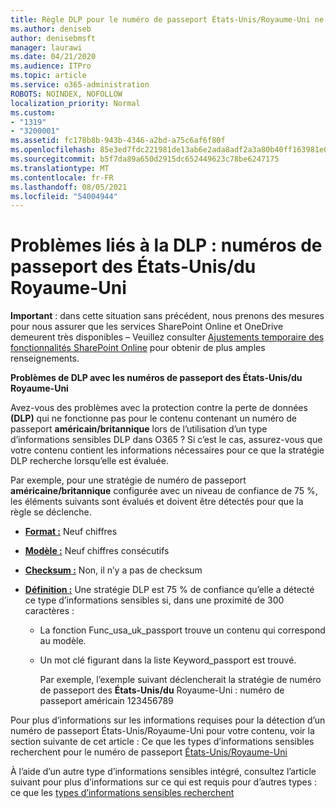 ```yaml
---
title: Règle DLP pour le numéro de passeport États-Unis/Royaume-Uni ne fonctionne pas
ms.author: deniseb
author: denisebmsft
manager: laurawi
ms.date: 04/21/2020
ms.audience: ITPro
ms.topic: article
ms.service: o365-administration
ROBOTS: NOINDEX, NOFOLLOW
localization_priority: Normal
ms.custom:
- "1319"
- "3200001"
ms.assetid: fc178b8b-943b-4346-a2bd-a75c6af6f80f
ms.openlocfilehash: 85e3ed7fdc221981de13ab6e2ada8adf2a3a80b40ff163981e047cc4a02a1514
ms.sourcegitcommit: b5f7da89a650d2915dc652449623c78be6247175
ms.translationtype: MT
ms.contentlocale: fr-FR
ms.lasthandoff: 08/05/2021
ms.locfileid: "54004944"
---
```

# <a name="problems-with-dlp---usuk-passport-numbers"></a>Problèmes liés à la DLP : numéros de passeport des États-Unis/du Royaume-Uni

**Important** : dans cette situation sans précédent, nous prenons des mesures pour nous assurer que les services SharePoint Online et OneDrive demeurent très disponibles – Veuillez consulter [Ajustements temporaire des fonctionnalités SharePoint Online](https://aka.ms/ODSPAdjustments) pour obtenir de plus amples renseignements.

**Problèmes de DLP avec les numéros de passeport des États-Unis/du Royaume-Uni**

Avez-vous des problèmes avec la protection contre la perte de données **(DLP)** qui ne fonctionne pas pour le contenu contenant un numéro de passeport **américain/britannique** lors de l’utilisation d’un type d’informations sensibles DLP dans O365 ? Si c’est le cas, assurez-vous que votre contenu contient les informations nécessaires pour ce que la stratégie DLP recherche lorsqu’elle est évaluée.
  
Par exemple, pour une stratégie de numéro de passeport **américaine/britannique** configurée avec un niveau de confiance de 75 %, les éléments suivants sont évalués et doivent être détectés pour que la règle se déclenche.
  
- **[Format :](https://docs.microsoft.com/microsoft-365/compliance/sensitive-information-type-entity-definitions#format-77)** Neuf chiffres

- **[Modèle :](https://docs.microsoft.com/microsoft-365/compliance/sensitive-information-type-entity-definitions#pattern-77)** Neuf chiffres consécutifs

- **[Checksum :](https://docs.microsoft.com/microsoft-365/compliance/sensitive-information-type-entity-definitions#checksum-76)** Non, il n’y a pas de checksum

- **[Définition :](https://docs.microsoft.com/microsoft-365/compliance/sensitive-information-type-entity-definitions#definition-77)** Une stratégie DLP est 75 % de confiance qu’elle a détecté ce type d’informations sensibles si, dans une proximité de 300 caractères :

  - La fonction Func_usa_uk_passport trouve un contenu qui correspond au modèle.

  - Un mot clé figurant dans la liste Keyword_passport est trouvé.

    Par exemple, l’exemple suivant déclencherait la stratégie de numéro de passeport des **États-Unis/du** Royaume-Uni : numéro de passeport américain 123456789

Pour plus d’informations sur les informations requises pour la détection d’un numéro de passeport États-Unis/Royaume-Uni pour votre contenu, voir la section suivante de cet article : Ce que les types d’informations sensibles recherchent pour le numéro de passeport [États-Unis/Royaume-Uni](https://docs.microsoft.com/microsoft-365/compliance/sensitive-information-type-entity-definitions#us--uk-passport-number)
  
À l’aide d’un autre type d’informations sensibles intégré, consultez l’article suivant pour plus d’informations sur ce qui est requis pour d’autres types : ce que les [types d’informations sensibles recherchent](https://docs.microsoft.com/microsoft-365/compliance/sensitive-information-type-entity-definitions)
  